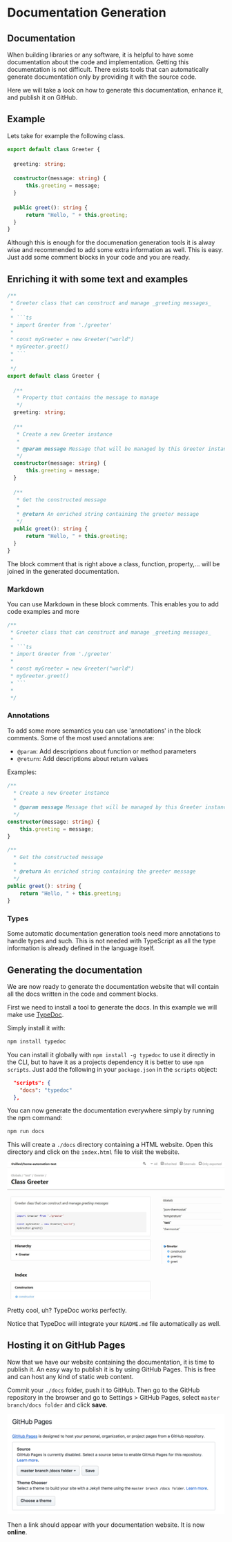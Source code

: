 # Documentation Generation

## Documentation

When building libraries or any software, it is helpful to have some documentation
about the code and implementation. Getting this documentation is not difficult.
There exists tools that can automatically generate documentation only by providing it
with the source code.

Here we will take a look on how to generate this documentation, enhance it, and publish
it on GitHub.

## Example

Lets take for example the following class.

```ts
export default class Greeter {

  greeting: string;

  constructor(message: string) {
      this.greeting = message;
  }

  public greet(): string {
      return "Hello, " + this.greeting;
  }
}
```

Although this is enough for the documenation generation tools it is alway wise and
recommended to add some extra information as well. This is easy. Just add some comment
blocks in your code and you are ready.

## Enriching it with some text and examples

```ts
/**
 * Greeter class that can construct and manage _greeting messages_
 *
 * ```ts
 * import Greeter from './greeter'
 *
 * const myGreeter = new Greeter("world")
 * myGreeter.greet()
 * ```
 *
 */
export default class Greeter {

  /**
   * Property that contains the message to manage
   */
  greeting: string;

  /**
   * Create a new Greeter instance
   * 
   * @param message Message that will be managed by this Greeter instance
   */
  constructor(message: string) {
      this.greeting = message;
  }

  /**
   * Get the constructed message
   *  
   * @return An enriched string containing the greeter message
   */
  public greet(): string {
      return "Hello, " + this.greeting;
  }
}
```

The block comment that is right above a class, function, property,... will be joined
in the generated documentation.

### Markdown

You can use Markdown in these block comments. This enables you to add code examples and more

```ts
/**
 * Greeter class that can construct and manage _greeting messages_
 *
 * ```ts
 * import Greeter from './greeter'
 *
 * const myGreeter = new Greeter("world")
 * myGreeter.greet()
 * ```
 *
 */
```

### Annotations

To add some more semantics you can use 'annotations' in the block comments.
Some of the most used annotations are:

* `@param`: Add descriptions about function or method parameters
* `@return`: Add descriptions about return values

Examples:

```ts
/**
  * Create a new Greeter instance
  * 
  * @param message Message that will be managed by this Greeter instance
  */
constructor(message: string) {
    this.greeting = message;
}
```

```ts
/**
  * Get the constructed message
  *  
  * @return An enriched string containing the greeter message
  */
public greet(): string {
    return "Hello, " + this.greeting;
}
```

### Types

Some automatic documentation generation tools need more annotations to handle types
and such. This is not needed with TypeScript as all the type information is already
defined in the language itself.

## Generating the documentation

We are now ready to generate the documentation website that will contain all the docs
written in the code and comment blocks.

First we need to install a tool to generate the docs. In this example we will make use
[TypeDoc](https://typedoc.org/).

Simply install it with:

```bash
npm install typedoc
```

You can install it globally with `npm install -g typedoc` to use it directly in the CLI,
but to have it as a projects dependency it is better to use `npm scripts`. Just add
the following in your `package.json` in the `scripts` object:

```json
  "scripts": {
    "docs": "typedoc"
  },
```

You can now generate the documentation everywhere simply by running the npm command:

```bash
npm run docs
```

This will create a `./docs` directory containing a HTML website. Open this directory and click
on the `index.html` file to visit the website.

![TypeDoc website example](./img/typedoc-example.jpg)

Pretty cool, uh? TypeDoc works perfectly.

Notice that TypeDoc will integrate your `README.md` file automatically as well.

## Hosting it on GitHub Pages

Now that we have our website containing the documentation, it is time to publish it.
An easy way to publish it is by using GitHub Pages. This is free and can host any kind of
static web content.

Commit your `./docs` folder, push it to GitHub. Then go to the GitHub repository in
the browser and go to Settings > GitHub Pages, select `master branch/docs folder` and
click **save**.

![GitHub Pages](./img/gh-pages.png)

Then a link should appear with your documentation website. It is now **online**.
